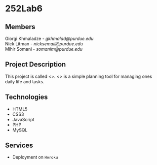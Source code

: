 # 252Lab6

## Members
Giorgi Khmaladze - _gkhmalad@purdue.edu_  
Nick Litman - _nicksemail@purdue.edu_  
Mihir Somani - _somanim@purdue.edu_

## Project Description
This project is called <<NAME HERE>>. <<NAME HERE>> is a simple planning tool for managing ones daily life and tasks.

## Technologies
* HTML5
* CSS3
* JavaScript
* PHP
* MySQL

## Services
* Deployment on `Heroku`


